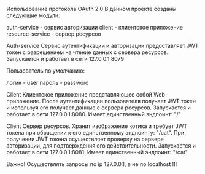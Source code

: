Использование протокола OAuth 2.0
В данном проекте созданы следующие модули:

auth-service - сервис авторизации
client - клиентское приложение
resource-service - сервер ресурсов

Auth-service
Сервис аутентификации и авторизации предоставляет JWT токен 
с разрешением на чтение данных с сервера ресурсов. 
Запускается и работает в сети 127.0.0.1:8079

Пользователь по умолчанию:

логин - user
пароль - password

Client
Клиентское приложение представляющее собой Web-приложение. 
После аутентификации пользователя получает JWT токен 
и используя его получает данные с сервера ресурсов. 
Запускается и работает в сети 127.0.0.1:8080. 
Имеет единственный эндпоинт: "/"

Client
Сервер ресурсов. 
Хранит изображение котика и требует JWT токена 
при обращении к его единственному эндпоинту: "/cat". 
При получении JWT токена осуществляет проверку 
на сервере авторизации, для подтверждения его действительности. 
Запускается и работает в сети 127.0.0.1:8081. 
Имеет единственный эндпоинт: "/cat"

Важно!
Осуществлять запросы по ip 127.0.0.1, а не по localhost !!!